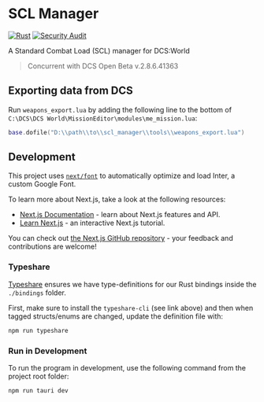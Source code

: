 # SCL Manager

[![Rust](https://github.com/jkhoel/SCLManager/actions/workflows/rust.yml/badge.svg)](https://github.com/jkhoel/SCLManager/actions/workflows/rust.yml)
[![Security Audit](https://github.com/jkhoel/SCLManager/actions/workflows/audit.yml/badge.svg)](https://github.com/jkhoel/SCLManager/actions/workflows/audit.yml)

A Standard Combat Load (SCL) manager for DCS:World

> Concurrent with DCS Open Beta v.2.8.6.41363

## Exporting data from DCS

Run `weapons_export.lua` by adding the following line to the bottom of `C:\DCS\DCS World\MissionEditor\modules\me_mission.lua`:

```lua
base.dofile("D:\\path\\to\\scl_manager\\tools\\weapons_export.lua")
```

## Development

This project uses [`next/font`](https://nextjs.org/docs/basic-features/font-optimization) to automatically optimize and load Inter, a custom Google Font.


To learn more about Next.js, take a look at the following resources:

- [Next.js Documentation](https://nextjs.org/docs) - learn about Next.js features and API.
- [Learn Next.js](https://nextjs.org/learn) - an interactive Next.js tutorial.

You can check out [the Next.js GitHub repository](https://github.com/vercel/next.js/) - your feedback and contributions are welcome!

### Typeshare

[Typeshare](https://crates.io/crates/typeshare) ensures we have type-definitions for our Rust bindings inside the `./bindings` folder.

First, make sure to install the `typeshare-cli` (see link above) and then when tagged structs/enums are changed, update the definition file with:

```cmd
npm run typeshare
```

### Run in Development

To run the program in development, use the following command from the project root folder:

```cmd
npm run tauri dev
```
